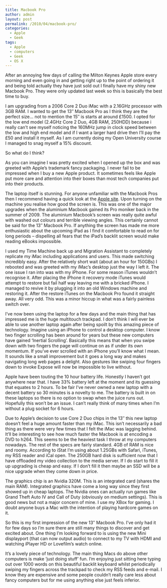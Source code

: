 ```yaml
---
title: Macbook Pro
author: admin
layout: post
permalink: /2010/04/macbook-pro/
categories:
  - Apple
  - Geek
tags:
  - Apple
  - computers
  - Geek
  - OS X
---
```

After an annoying few days of calling the Milton Keynes Apple store every morning and even going in and getting right up to the point of ordering it and being told actually they have just sold out I finally have my shiny new Macbook Pro. They were only updated last week so this is basically the best time to buy.

I am upgrading from a 2006 Core 2 Duo iMac with a 2.16GHz processor with 3GB RAM. I wanted to get the 13&#8243; Macbook Pro as I think they are the perfect size&#8230; not to mention the 15&#8243; is starts at around £1500. I opted for the low end model (2.4GHz Core 2 Duo, 4GB RAM, 250HDD) because i really can&#8217;t see myself noticing the 160MHz jump in clock speed between the low and high end model and if I want a larger hard drive then I&#8217;ll pay the £50 and install it myself. As I am currently doing my Open University course I managed to snag myself a 15% discount.

So what do I think?

As you can imagine I was pretty excited when I opened up the box and was greeted with Apple&#8217;s trademark fancy packaging. I never fail to be impressed when I buy a new Apple product. It sometimes feels like Apple put more care and attention into their boxes than most tech companies put into their products.

The laptop itself is stunning. For anyone unfamiliar with the Macbook Pros then I recommend having a quick look at the <a href="http://www.apple.com/uk/macbookpro/" target="_blank">Apple site</a>. Upon turning on the machine you realise how good the screen is. This was one of the major upgrades when the aluminium Macbook gained its Pro moniker back in the summer of 2009. The aluminium Macbook&#8217;s screen was really quite awful with washed out colours and terrible viewing angles. This certainly cannot be said for the 13&#8243; Macbook Pro. If anything the screen has made me more enthusiastic about the upcoming iPad as I find it comfortable to read on for long periods &#8211; dispelling all fears that the iPad&#8217;s backlit screen would make reading eBooks impossible.

I used my Time Machine back up and Migration Assistant to completely replicate my iMac including applications and users. This made switching incredibly easy. After the relatively short wait (about an hour for 150GBs) I rebooted and was greeted with my iMac&#8217;s desktop just the way I left it. The one issue I ran into was with my iPhone. For some reason iTunes wouldn&#8217;t recognise it. After placing the iPhone it recovery mode iTunes would attempt to restore but fail half way leaving me with a bricked iPhone. I managed to revive it by plugging it into an old Windows machine and restoring it. After the restore iTunes on the Macbook Pro found it straight away. All very odd. This was a minor hiccup in what was a fairly painless switch over.

I&#8217;ve now been using the laptop for a few days and the main thing that has impressed me is the huge multitouch trackpad. I don&#8217;t think I will ever be able to use another laptop again after being spoilt by this amazing piece of technology. Imagine using an iPhone to control a desktop computer. I know two finger scrolling has been around for years but these new computers have gained &#8216;Inertial Scrolling&#8217;. Basically this means that when you swipe down with two fingers the page will continue on as if under its own momentum. If you&#8217;ve ever scrolled with an iPhone you&#8217;ll know what I mean. It sounds like a small improvement but it goes a long way and makes navigating long web pages a delight. Also gestures like swiping four fingers down to invoke Expose will now be impossible to live without.

Apple have been touting the 10 hour battery life. Honestly I haven&#8217;t got anywhere near that. I have 33% battery left at the moment and its guessing that equates to 2 hours. To be fair I&#8217;ve never owned a new laptop with a decent battery so 30 minutes is a novelty to me. The battery is built in on these laptops so there is no option to swap when the juice runs out. Hopefully this won&#8217;t be an issue. I can&#8217;t really think of many times when I&#8217;m without a plug socket for 6 hours.

Due to Apple&#8217;s decision to use Core 2 Duo chips in the 13&#8243; this new laptop doesn&#8217;t feel a huge amount faster than my iMac. This isn&#8217;t necessarily a bad thing as there were very few times that I felt the iMac was lagging behind. It&#8217;ll be interesting to see how much faster the Macbook is at encoding a DVD to h264. This seems to be the heaviest task I throw at my computers nowadays. The rest of the specs are fairly standard. 4GB of RAM is nice and roomy. According to iStat I&#8217;m using about 1.25GBs with Safari, iTunes, my RSS reader and iCal open. The 250GB hard disk is sufficient now that I have offloaded my video collection to the media server. If I do start to fill it up upgrading is cheap and easy. If I don&#8217;t fill it then maybe an SSD will be a nice upgrade when they come down in price.

The graphics chip is an Nvidia 320M. This is an integrated card (shares the main RAM). Integrated graphics have come a long way since they first showed up in cheap laptops. The Nvidia ones can actually run games like Grand Theft Auto IV and Call of Duty (obviously on medium settings). This is good news but not a major concern of mine. I use my XBox for gaming. I doubt anyone buys a Mac with the intention of playing hardcore games on it.

So this is my first impression of the new 13&#8243; Macbook Pro. I&#8217;ve only had it for few days so I&#8217;m sure there are still many things to discover and get excited about. One thing I&#8217;m looking forward to is using the new Mini displayport (that can now output audio) to connect to my TV with HDMI and watching iPlayer HD or Lovefilm&#8217;s watch online.

It&#8217;s a lovely piece of technology. The main thing Macs do above other computers is make &#8216;just doing stuff&#8217; fun. I&#8217;m enjoying just sitting here typing out over 1000 words on this beautiful backlit keyboard whilst periodically swiping my fingers across the trackpad to check my RSS feeds and e-mail. I know they are expensive and some people couldn&#8217;t really care less about fancy computers but for me using anything else just feels inferior.